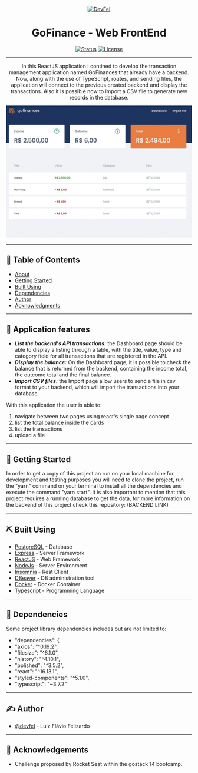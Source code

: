 <p align="center">
  <a href="https://devfel.com/" rel="noopener">
 <img  src="https://devfel.com/imgs/devfel-logo-01.JPG" alt="DevFel"></a>
</p>

<h1 align="center">GoFinance - Web FrontEnd</h1>

<div align="center">

[![Status](https://img.shields.io/badge/status-active-success.svg)]()
[![License](https://img.shields.io/badge/license-MIT-blue.svg)](/LICENSE)

</div>

---

<p align="center"> 
In this ReactJS application I contined to develop the transaction management application named GoFinances that already have a backend. 
Now, along with the use of TypeScript, routes, and sending files, the application will connect to the previous created backend and display the transactions. Also it is possible now to import a CSV file to generate new records in the database.
  </p>

  <p align="center">
  <a href="" rel="noopener">
 <img  width="600px" src="./src/assets/gofinance-frontend.gif" alt="GoFinance"></a>
</p>

---

## 📝 Table of Contents

- [About](#about)
- [Getting Started](#getting_started)
- [Built Using](#built_using)
- [Dependencies](#dependencies)
- [Author](#authors)
- [Acknowledgments](#acknowledgement)

---

## 🧐 Application features <a name = "about"></a>

- **_List the backend's API transactions:_** the Dashboard page should be able to display a listing through a table, with the title, value, type and category field for all transactions that are registered in the API.
- **_Display the balance:_** On the Dashboard page, it is possible to check the balance that is returned from the backend, containing the income total, the outcome total and the final balance.
- **_Import CSV files:_** the Import page allow users to send a file in csv format to your backend, which will import the transactions into your database.

With this application the user is able to:<br/>

1. navigate between two pages using react's single page concept <br/>
1. list the total balance inside the cards <br/>
1. list the transactions <br/>
1. upload a file

---

## 🏁 Getting Started <a name = "getting_started"></a>

In order to get a copy of this project an run on your local machine for development and testing purposes you will need to clone the project, run the "yarn" command on your terminal to install all the dependencies and execute the command "yarn start".
It is also important to mention that this project requires a running database to get the data, for more information on the backend of this project check this repository: (BACKEND LINK)

---

## ⛏️ Built Using <a name = "built_using"></a>

- [PostgreSQL](https://www.postgresql.org/) - Database
- [Express](https://expressjs.com/) - Server Framework
- [ReactJS](https://reactjs.org/) - Web Framework
- [NodeJs](https://nodejs.org/en/) - Server Environment
- [Insomnia](https://insomnia.rest/) - Rest Client
- [DBeaver](https://dbeaver.io/) - DB administration tool
- [Docker](https://www.docker.com/) - Docker Container
- [Typescript](https://www.typescriptlang.org/) - Programming Language

---

## 🔁 Dependencies <a name = "dependencies"></a>

Some project library dependencies includes but are not limited to:

- "dependencies": {
- "axios": "^0.19.2",
- "filesize": "^6.1.0",
- "history": "^4.10.1",
- "polished": "^3.5.2",
- "react": "^16.13.1",
- "styled-components": "^5.1.0",
- "typescript": "~3.7.2"

---

## ✍️ Author <a name = "authors"></a>

- [@devfel](https://github.com/devfel) - Luiz Flávio Felizardo

---

## 🎉 Acknowledgements <a name = "acknowledgement"></a>

- Challenge proposed by Rocket Seat within the gostack 14 bootcamp.
